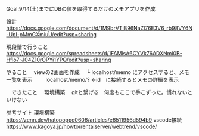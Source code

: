 Goal:9/14(土)までにDBの値を取得するだけのメモアプリを作成

設計
https://docs.google.com/document/d/1M9brVTiB96NaZl76E3V6_rb98VY6N-UpI-pMmGXmiuU/edit?usp=sharing

現段階で行うこと
https://docs.google.com/spreadsheets/d/1FAMisA6CYVk76ADXNmi0B-Hflo7-J04Z10rOPYi1YPQ/edit?usp=sharing


やること
　viewの2画面を作成
　└ localhost/memo にアクセスすると、メモ一覧を表示
　　 localhost/memo/? ←id　に接続するとメモの詳細を表示

　できたこと
　環境構築
　gitと繋げる　何度もここで手こずった。慣れないといけない

参考サイト
環境構築
https://zenn.dev/hatopoppo0606/articles/e6511956d594b9
vscode接続
https://www.kagoya.jp/howto/rentalserver/webtrend/vscode/